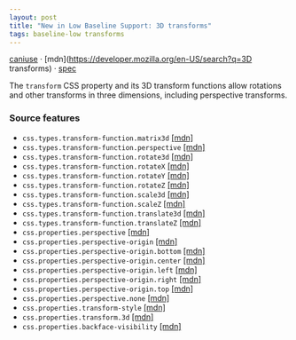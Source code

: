 ```yaml
---
layout: post
title: "New in Low Baseline Support: 3D transforms"
tags: baseline-low transforms
---
```


[caniuse](https://caniuse.com/?search=transforms3d) · [mdn](https://developer.mozilla.org/en-US/search?q=3D transforms) · [spec](https://drafts.csswg.org/css-transforms-2/)

The `transform` CSS property and its 3D transform functions allow rotations and other transforms in three dimensions, including perspective transforms.

### Source features

- ``css.types.transform-function.matrix3d`` [[mdn]](https://developer.mozilla.org/en-US/search?q=css.types.transform-function.matrix3d)
- ``css.types.transform-function.perspective`` [[mdn]](https://developer.mozilla.org/en-US/search?q=css.types.transform-function.perspective)
- ``css.types.transform-function.rotate3d`` [[mdn]](https://developer.mozilla.org/en-US/search?q=css.types.transform-function.rotate3d)
- ``css.types.transform-function.rotateX`` [[mdn]](https://developer.mozilla.org/en-US/search?q=css.types.transform-function.rotateX)
- ``css.types.transform-function.rotateY`` [[mdn]](https://developer.mozilla.org/en-US/search?q=css.types.transform-function.rotateY)
- ``css.types.transform-function.rotateZ`` [[mdn]](https://developer.mozilla.org/en-US/search?q=css.types.transform-function.rotateZ)
- ``css.types.transform-function.scale3d`` [[mdn]](https://developer.mozilla.org/en-US/search?q=css.types.transform-function.scale3d)
- ``css.types.transform-function.scaleZ`` [[mdn]](https://developer.mozilla.org/en-US/search?q=css.types.transform-function.scaleZ)
- ``css.types.transform-function.translate3d`` [[mdn]](https://developer.mozilla.org/en-US/search?q=css.types.transform-function.translate3d)
- ``css.types.transform-function.translateZ`` [[mdn]](https://developer.mozilla.org/en-US/search?q=css.types.transform-function.translateZ)
- ``css.properties.perspective`` [[mdn]](https://developer.mozilla.org/en-US/search?q=css.properties.perspective)
- ``css.properties.perspective-origin`` [[mdn]](https://developer.mozilla.org/en-US/search?q=css.properties.perspective-origin)
- ``css.properties.perspective-origin.bottom`` [[mdn]](https://developer.mozilla.org/en-US/search?q=css.properties.perspective-origin.bottom)
- ``css.properties.perspective-origin.center`` [[mdn]](https://developer.mozilla.org/en-US/search?q=css.properties.perspective-origin.center)
- ``css.properties.perspective-origin.left`` [[mdn]](https://developer.mozilla.org/en-US/search?q=css.properties.perspective-origin.left)
- ``css.properties.perspective-origin.right`` [[mdn]](https://developer.mozilla.org/en-US/search?q=css.properties.perspective-origin.right)
- ``css.properties.perspective-origin.top`` [[mdn]](https://developer.mozilla.org/en-US/search?q=css.properties.perspective-origin.top)
- ``css.properties.perspective.none`` [[mdn]](https://developer.mozilla.org/en-US/search?q=css.properties.perspective.none)
- ``css.properties.transform-style`` [[mdn]](https://developer.mozilla.org/en-US/search?q=css.properties.transform-style)
- ``css.properties.transform.3d`` [[mdn]](https://developer.mozilla.org/en-US/search?q=css.properties.transform.3d)
- ``css.properties.backface-visibility`` [[mdn]](https://developer.mozilla.org/en-US/search?q=css.properties.backface-visibility)

